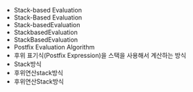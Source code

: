 - Stack-based Evaluation
- Stack-Based Evaluation
- Stack-basedEvaluation
- StackbasedEvaluation
- StackBasedEvaluation
- Postfix Evaluation Algorithm
- 후위 표기식(Postfix Expression)을 스택을 사용해서 계산하는 방식
- Stack방식
- 후위연산stack방식
- 후위연산Stack방식